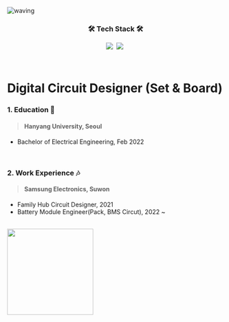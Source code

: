 ![waving](https://capsule-render.vercel.app/api?type=waving&height=160&text=⚡JiseobAn&fontAlign=78&fontAlignY=30&color=gradient&fontSize=45)   

<h3 align="center">🛠 Tech Stack 🛠</h3>
<p align="center">
  <img src ="https://img.shields.io/badge/MATLAB-6935D3.svg?&style=flat-square&logo=MATLAB&logoColor=white"/></a>&nbsp 
  <img src="https://img.shields.io/badge/Python-3766AB?style=flat-square&logo=Python&logoColor=white"/></a>&nbsp 
</p>

<br>

# Digital Circuit Designer (Set & Board)

### 1. Education 👾
> #### Hanyang University, Seoul
* Bachelor of Electrical Engineering, Feb 2022

<br>

### 2. Work Experience 🎶
> #### Samsung Electronics, Suwon
* Family Hub Circuit Designer, 2021
* Battery Module Engineer(Pack, BMS Circut), 2022 ~

<br>

<img src="https://user-images.githubusercontent.com/108216187/175809517-ce9379e0-334b-459c-85a1-2838ab6ce3ec.jpg" height="200" width="200">
